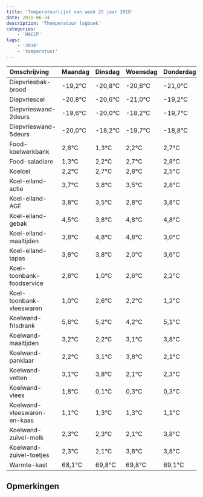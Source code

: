 ```yaml
---
title: 'Temperatuurlijst van week 25 jaar 2018'
date: 2018-06-24
description: 'Themperatuur logboek'
categories:
    - 'HACCP'
tags:
    - '2018'
    - 'temperatuur'
---
```

|Omschrijving|Maandag|Dinsdag|Woensdag|Donderdag|Vrijdag|Zaterdag|Zondag|
|:---|:---|:---|:---|:---|:---|:---|:---|
|Diepvriesbak-brood|-19,2°C|-20,8°C|-20,6°C|-21,0°C|-19,2°C|-20,7°C|-19,8°C|
|Diepvriescel|-20,8°C|-20,6°C|-21,0°C|-19,2°C|-20,7°C|-19,8°C|-19,3°C|
|Diepvrieswand-2deurs|-19,6°C|-20,0°C|-18,2°C|-19,7°C|-18,8°C|-18,3°C|-18,2°C|
|Diepvrieswand-5deurs|-20,0°C|-18,2°C|-19,7°C|-18,8°C|-18,3°C|-18,2°C|-18,5°C|
|Food-koelwerkbank|2,8°C|1,3°C|2,2°C|2,7°C|2,8°C|2,5°C|1,8°C|
|Food-saladiare|1,3°C|2,2°C|2,7°C|2,8°C|2,5°C|1,8°C|2,8°C|
|Koelcel|2,2°C|2,7°C|2,8°C|2,5°C|1,8°C|2,8°C|2,8°C|
|Koel-eiland-actie|3,7°C|3,8°C|3,5°C|2,8°C|3,8°C|3,8°C|2,0°C|
|Koel-eiland-AGF|3,8°C|3,5°C|2,8°C|3,8°C|3,8°C|2,0°C|3,6°C|
|Koel-eiland-gebak|4,5°C|3,8°C|4,8°C|4,8°C|3,0°C|4,6°C|4,2°C|
|Koel-eiland-maaltijden|3,8°C|4,8°C|4,8°C|3,0°C|4,6°C|4,2°C|3,2°C|
|Koel-eiland-tapas|3,8°C|3,8°C|2,0°C|3,6°C|3,2°C|2,2°C|3,1°C|
|Koel-toonbank-foodservice|2,8°C|1,0°C|2,6°C|2,2°C|1,2°C|2,1°C|2,8°C|
|Koel-toonbank-vleeswaren|1,0°C|2,6°C|2,2°C|1,2°C|2,1°C|2,8°C|1,1°C|
|Koelwand-frisdrank|5,6°C|5,2°C|4,2°C|5,1°C|5,8°C|4,1°C|4,3°C|
|Koelwand-maaltijden|3,2°C|2,2°C|3,1°C|3,8°C|2,1°C|2,3°C|2,3°C|
|Koelwand-panklaar|2,2°C|3,1°C|3,8°C|2,1°C|2,3°C|2,3°C|2,1°C|
|Koelwand-vetten|3,1°C|3,8°C|2,1°C|2,3°C|2,3°C|2,1°C|3,8°C|
|Koelwand-vlees|1,8°C|0,1°C|0,3°C|0,3°C|0,1°C|1,8°C|1,8°C|
|Koelwand-vleeswaren-en-kaas|1,1°C|1,3°C|1,3°C|1,1°C|2,8°C|2,8°C|2,1°C|
|Koelwand-zuivel-melk|2,3°C|2,3°C|2,1°C|3,8°C|3,8°C|3,1°C|2,2°C|
|Koelwand-zuivel-toetjes|2,3°C|2,1°C|3,8°C|3,8°C|3,1°C|2,2°C|3,2°C|
|Warmte-kast|68,1°C|69,8°C|69,8°C|69,1°C|68,2°C|69,2°C|70,0°C|

## Opmerkingen


